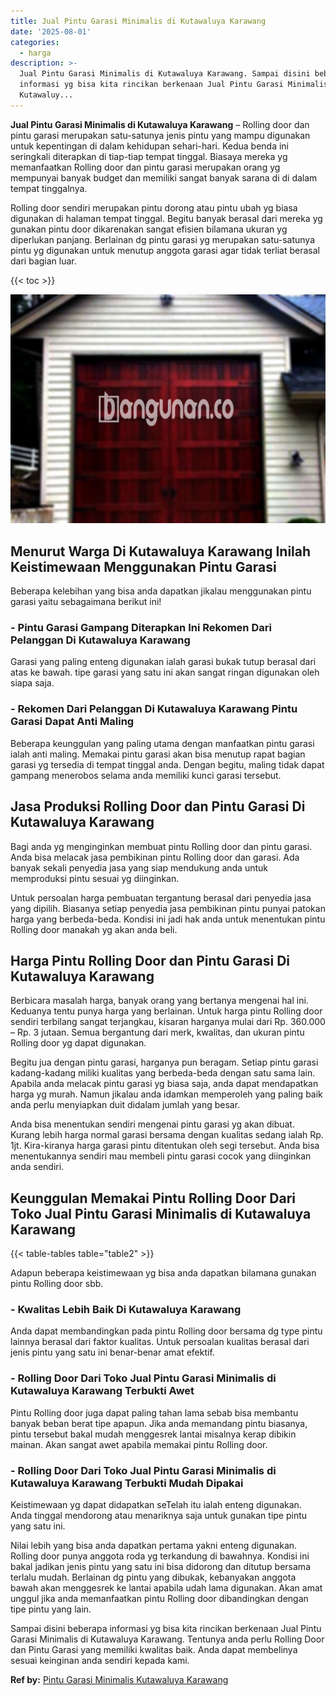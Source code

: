 ```yaml
---
title: Jual Pintu Garasi Minimalis di Kutawaluya Karawang
date: '2025-08-01'
categories:
  - harga
description: >-
  Jual Pintu Garasi Minimalis di Kutawaluya Karawang. Sampai disini beberapa
  informasi yg bisa kita rincikan berkenaan Jual Pintu Garasi Minimalis di
  Kutawaluy...
---
```


**Jual Pintu Garasi Minimalis di Kutawaluya Karawang** – Rolling door dan pintu garasi merupakan satu-satunya jenis pintu yang mampu digunakan untuk kepentingan di dalam kehidupan sehari-hari. Kedua benda ini seringkali diterapkan di tiap-tiap tempat tinggal. Biasaya mereka yg memanfaatkan Rolling door dan pintu garasi merupakan orang yg mempunyai banyak budget dan memiliki sangat banyak sarana di di dalam tempat tinggalnya.

Rolling door sendiri merupakan pintu dorong atau pintu ubah yg biasa digunakan di halaman tempat tinggal. Begitu banyak berasal dari mereka yg gunakan pintu door dikarenakan sangat efisien bilamana ukuran yg diperlukan panjang. Berlainan dg pintu garasi yg merupakan satu-satunya pintu yg digunakan untuk menutup anggota garasi agar tidak terliat berasal dari bagian luar.

{{< toc >}}

![Jual Pintu Garasi Minimalis di Kutawaluya Karawang](/images/pintu-garasi-32.png)

## Menurut Warga Di Kutawaluya Karawang Inilah Keistimewaan Menggunakan Pintu Garasi

Beberapa kelebihan yang bisa anda dapatkan jikalau menggunakan pintu garasi yaitu sebagaimana berikut ini!

### \- Pintu Garasi Gampang Diterapkan Ini Rekomen Dari Pelanggan Di Kutawaluya Karawang

Garasi yang paling enteng digunakan ialah garasi bukak tutup berasal dari atas ke bawah. tipe garasi yang satu ini akan sangat ringan digunakan oleh siapa saja.

### \- Rekomen Dari Pelanggan Di Kutawaluya Karawang Pintu Garasi Dapat Anti Maling

Beberapa keunggulan yang paling utama dengan manfaatkan pintu garasi ialah anti maling. Memakai pintu garasi akan bisa menutup rapat bagian garasi yg tersedia di tempat tinggal anda. Dengan begitu, maling tidak dapat gampang menerobos selama anda memiliki kunci garasi tersebut.

## Jasa Produksi Rolling Door dan Pintu Garasi Di Kutawaluya Karawang

Bagi anda yg menginginkan membuat pintu Rolling door dan pintu garasi. Anda bisa melacak jasa pembikinan pintu Rolling door dan garasi. Ada banyak sekali penyedia jasa yang siap mendukung anda untuk memproduksi pintu sesuai yg diinginkan.

Untuk persoalan harga pembuatan tergantung berasal dari penyedia jasa yang dipilih. Biasanya setiap penyedia jasa pembikinan pintu punyai patokan harga yang berbeda-beda. Kondisi ini jadi hak anda untuk menentukan pintu Rolling door manakah yg akan anda beli.

## Harga Pintu Rolling Door dan Pintu Garasi Di Kutawaluya Karawang

Berbicara masalah harga, banyak orang yang bertanya mengenai hal ini. Keduanya tentu punya harga yang berlainan. Untuk harga pintu Rolling door sendiri terbilang sangat terjangkau, kisaran harganya mulai dari Rp. 360.000 – Rp. 3 jutaan. Semua bergantung dari merk, kwalitas, dan ukuran pintu Rolling door yg dapat digunakan.

Begitu jua dengan pintu garasi, harganya pun beragam. Setiap pintu garasi kadang-kadang miliki kualitas yang berbeda-beda dengan satu sama lain. Apabila anda melacak pintu garasi yg biasa saja, anda dapat mendapatkan harga yg murah. Namun jikalau anda idamkan memperoleh yang paling baik anda perlu menyiapkan duit didalam jumlah yang besar.

Anda bisa menentukan sendiri mengenai pintu garasi yg akan dibuat. Kurang lebih harga normal garasi bersama dengan kualitas sedang ialah Rp. 1jt. Kira-kiranya harga garasi pintu ditentukan oleh segi tersebut. Anda bisa menentukannya sendiri mau membeli pintu garasi cocok yang diinginkan anda sendiri.

## Keunggulan Memakai Pintu Rolling Door Dari Toko Jual Pintu Garasi Minimalis di Kutawaluya Karawang

{{< table-tables table="table2" >}}

Adapun beberapa keistimewaan yg bisa anda dapatkan bilamana gunakan pintu Rolling door sbb.

### \- Kwalitas Lebih Baik Di Kutawaluya Karawang

Anda dapat membandingkan pada pintu Rolling door bersama dg type pintu lainnya berasal dari faktor kualitas. Untuk persoalan kualitas berasal dari jenis pintu yang satu ini benar-benar amat efektif.

### \- Rolling Door Dari Toko Jual Pintu Garasi Minimalis di Kutawaluya Karawang Terbukti Awet

Pintu Rolling door juga dapat paling tahan lama sebab bisa membantu banyak beban berat tipe apapun. Jika anda memandang pintu biasanya, pintu tersebut bakal mudah menggesrek lantai misalnya kerap dibikin mainan. Akan sangat awet apabila memakai pintu Rolling door.

### \- Rolling Door Dari Toko Jual Pintu Garasi Minimalis di Kutawaluya Karawang Terbukti Mudah Dipakai

Keistimewaan yg dapat didapatkan seTelah itu ialah enteng digunakan. Anda tinggal mendorong atau menariknya saja untuk gunakan tipe pintu yang satu ini.

Nilai lebih yang bisa anda dapatkan pertama yakni enteng digunakan. Rolling door punya anggota roda yg terkandung di bawahnya. Kondisi ini bakal jadikan jenis pintu yang satu ini bisa didorong dan ditutup bersama terlalu mudah. Berlainan dg pintu yang dibukak, kebanyakan anggota bawah akan menggesrek ke lantai apabila udah lama digunakan. Akan amat unggul jika anda memanfaatkan pintu Rolling door dibandingkan dengan tipe pintu yang lain.

Sampai disini beberapa informasi yg bisa kita rincikan berkenaan Jual Pintu Garasi Minimalis di Kutawaluya Karawang. Tentunya anda perlu Rolling Door dan Pintu Garasi yang memiliki kwalitas baik. Anda dapat membelinya sesuai keinginan anda sendiri kepada kami.

**Ref by:** [Pintu Garasi Minimalis Kutawaluya Karawang](https://id.wikipedia.org/wiki/Pintu)
